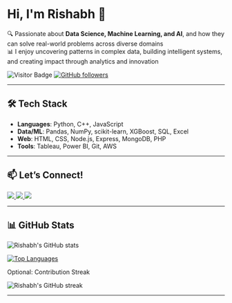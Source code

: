 # Hi, I'm Rishabh  👋

🔍 Passionate about **Data Science, Machine Learning, and AI**, and how they can solve real-world problems across diverse domains  
📊 I enjoy uncovering patterns in complex data, building intelligent systems, and creating impact through analytics and innovation

![Visitor Badge](https://visitor-badge.glitch.me/badge?page_id=Rishabhspace.Rishabhspace)
[![GitHub followers](https://img.shields.io/github/followers/Rishabhspace.svg?style=social&label=Follow)](https://github.com/Rishabhspace?tab=followers)

---



## 🛠 Tech Stack

- **Languages**: Python, C++, JavaScript  
- **Data/ML**: Pandas, NumPy, scikit-learn, XGBoost, SQL, Excel  
- **Web**: HTML, CSS, Node.js, Express, MongoDB, PHP  
- **Tools**: Tableau, Power BI, Git, AWS

---

## 📫 Let’s Connect!

<a href="mailto:rishabhiitroorkee@gmail.com">
  <img src="https://img.shields.io/badge/gmail-%23D14836.svg?&style=for-the-badge&logo=gmail&logoColor=white"/>
</a>
<a href="https://linkedin.com/in/rishabh-kumar-37240222a" target="_blank">
  <img src="https://img.shields.io/badge/linkedin-%230077B5.svg?&style=for-the-badge&logo=linkedin&logoColor=white" />
</a>
<a href="https://twitter.com/rishabhiitr" target="_blank">
  <img src="https://img.shields.io/badge/twitter-%231DA1F2.svg?&style=for-the-badge&logo=twitter&logoColor=white" />
</a>

---


## 📊 GitHub Stats

![Rishabh's GitHub stats](https://github-readme-stats.vercel.app/api?username=Rishabhspace&count_private=true&show_icons=true&theme=tokyonight)

[![Top Languages](https://github-readme-stats.vercel.app/api/top-langs/?username=Rishabhspace&layout=compact&theme=tokyonight)](https://github.com/anuraghazra/github-readme-stats)

Optional: Contribution Streak
<p><img align="center" src="https://github-readme-streak-stats.herokuapp.com/?user=Rishabhspace&theme=tokyonight" alt="Rishabh's GitHub streak" /></p>

---
